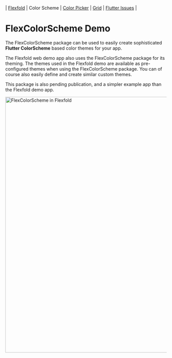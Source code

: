 | [Flexfold](https://rydmike.com/) | Color Scheme | [Color Picker](colorpicker) | [Grid](gridview) | [Flutter Issues](flutterissues) |

# FlexColorScheme Demo

The FlexColorScheme package can be used to easily create sophisticated **Flutter ColorScheme** based color themes for your app.

The Flexfold web demo app also uses the FlexColorScheme package for its theming. The themes used in the Flexfold demo are available as pre-configured themes when using the FlexColorScheme package. You can of course also easily define and create similar custom themes.

This package is also pending publication, and a simpler example app than the Flexfold demo app.

<img src="https://rydmike.com/assets/FoldTheme1.gif?raw=true" alt="FlexColorScheme in Flexfold" width="800"/>